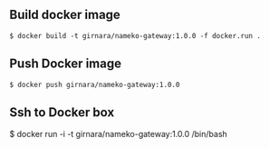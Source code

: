 ## Build docker image

    $ docker build -t girnara/nameko-gateway:1.0.0 -f docker.run .


## Push Docker image
    $ docker push girnara/nameko-gateway:1.0.0


## Ssh to Docker box
   $ docker run -i -t girnara/nameko-gateway:1.0.0 /bin/bash